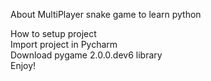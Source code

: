 About
MultiPlayer snake game to learn python

How to setup project <br> 
Import project in Pycharm <br> 
Download pygame 2.0.0.dev6 library <br> 
Enjoy! <br> 
